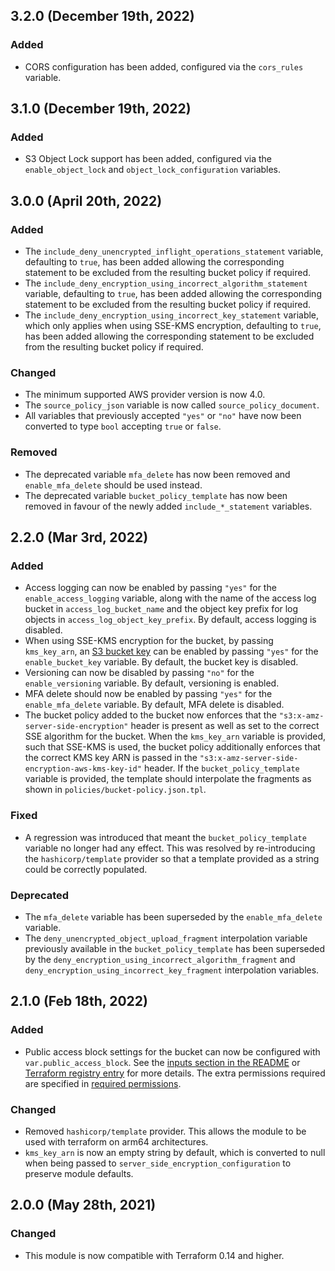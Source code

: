 ## 3.2.0 (December 19th, 2022)

### Added 

* CORS configuration has been added, configured via the `cors_rules` variable. 

## 3.1.0 (December 19th, 2022)

### Added 

* S3 Object Lock support has been added, configured via the `enable_object_lock`
  and `object_lock_configuration` variables. 

## 3.0.0 (April 20th, 2022)

### Added

* The `include_deny_unencrypted_inflight_operations_statement` variable, 
  defaulting to `true`, has been added allowing the corresponding statement to
  be excluded from the resulting bucket policy if required.
* The `include_deny_encryption_using_incorrect_algorithm_statement` variable,
  defaulting to `true`, has been added allowing the corresponding statement to
  be excluded from the resulting bucket policy if required.
* The `include_deny_encryption_using_incorrect_key_statement` variable, which
  only applies when using SSE-KMS encryption, defaulting to `true`, has been 
  added allowing the corresponding statement to be excluded from the resulting
  bucket policy if required.

### Changed

* The minimum supported AWS provider version is now 4.0.
* The `source_policy_json` variable is now called `source_policy_document`.
* All variables that previously accepted `"yes"` or `"no"` have now been
  converted to type `bool` accepting `true` or `false`.

### Removed

* The deprecated variable `mfa_delete` has now been removed and 
  `enable_mfa_delete` should be used instead.
* The deprecated variable `bucket_policy_template` has now been removed in
  favour of the newly added `include_*_statement` variables.

## 2.2.0 (Mar 3rd, 2022)

### Added

* Access logging can now be enabled by passing `"yes"` for the 
  `enable_access_logging` variable, along with the name of the access log 
  bucket in `access_log_bucket_name` and the object key prefix for log objects 
  in `access_log_object_key_prefix`. By default, access logging is disabled.
* When using SSE-KMS encryption for the bucket, by passing `kms_key_arn`, an 
  [S3 bucket key][4] can be enabled by passing `"yes"` for the 
  `enable_bucket_key` variable. By default, the bucket key is disabled.
* Versioning can now be disabled by passing `"no"` for the `enable_versioning`
  variable. By default, versioning is enabled.
* MFA delete should now be enabled by passing `"yes"` for the
  `enable_mfa_delete` variable. By default, MFA delete is disabled.
* The bucket policy added to the bucket now enforces that the 
  `"s3:x-amz-server-side-encryption"` header is present as well as set to the 
  correct SSE algorithm for the bucket. When the `kms_key_arn` variable is
  provided, such that SSE-KMS is used, the bucket policy additionally enforces
  that the correct KMS key ARN is passed in the 
  `"s3:x-amz-server-side-encryption-aws-kms-key-id"` header. If the 
  `bucket_policy_template` variable is provided, the template should 
  interpolate the fragments as shown in `policies/bucket-policy.json.tpl`.

### Fixed

* A regression was introduced that meant the `bucket_policy_template` variable 
  no longer had any effect. This was resolved by re-introducing the
  `hashicorp/template` provider so that a template provided as a string could
  be correctly populated. 

### Deprecated

* The `mfa_delete` variable has been superseded by the `enable_mfa_delete`
  variable.
* The `deny_unencrypted_object_upload_fragment` interpolation variable 
  previously available in the `bucket_policy_template` has been superseded by
  the `deny_encryption_using_incorrect_algorithm_fragment` and
  `deny_encryption_using_incorrect_key_fragment` interpolation variables.

## 2.1.0 (Feb 18th, 2022)

### Added

* Public access block settings for the bucket can now be configured with
  `var.public_access_block`. See the [inputs section in the README][3] or 
  [Terraform registry entry][2] for more details. The extra permissions required
  are specified in [required permissions][1].

### Changed

* Removed `hashicorp/template` provider. This allows the module to be used with
  terraform on arm64 architectures.
* `kms_key_arn` is now an empty string by default, which is converted to null
  when being passed to `server_side_encryption_configuration` to preserve module
  defaults.

## 2.0.0 (May 28th, 2021)

### Changed

* This module is now compatible with Terraform 0.14 and higher.

[1]: https://github.com/infrablocks/terraform-aws-encrypted-bucket#required-permissions "Required permissions"
[2]: https://registry.terraform.io/modules/infrablocks/encrypted-bucket/aws/latest "Terraform registry entry"
[3]: https://github.com/infrablocks/terraform-aws-encrypted-bucket#inputs "Inputs section in README"
[4]: https://docs.aws.amazon.com/AmazonS3/latest/userguide/bucket-key.html "S3 bucket keys documentation"
